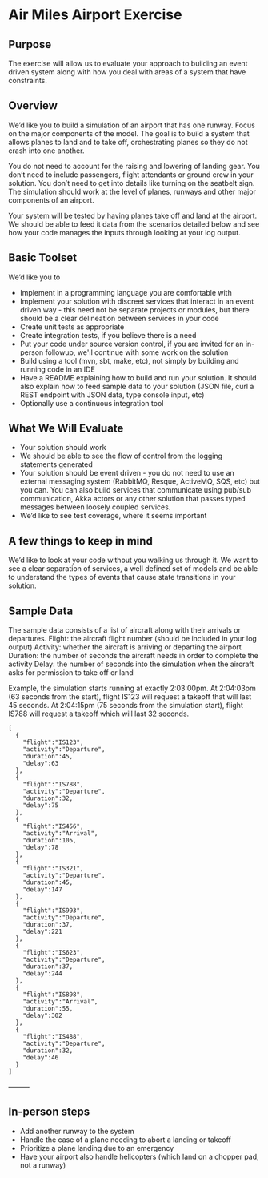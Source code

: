 # Air Miles Airport Exercise

## Purpose
The exercise will allow us to evaluate your approach to building an event driven system along with how you deal with areas of a system that have constraints.

## Overview
We’d like you to build a simulation of an airport that has one runway. Focus on the major components of the model. The goal is to build a system that allows planes to land and to take off, orchestrating planes so they do not crash into one another.

You do not need to account for the raising and lowering of landing gear. You don’t need to include passengers, flight attendants or ground crew in your solution. You don’t need to get into details like turning on the seatbelt sign. The simulation should work at the level of planes, runways and other major components of an airport.

Your system will be tested by having planes take off and land at the airport. We should be able to feed it data from the scenarios detailed below and see how your code manages the inputs through looking at your log output.

## Basic Toolset
We’d like you to
- Implement in a programming language you are comfortable with
- Implement your solution with discreet services that interact in an event driven way - this need not be separate projects or modules, but there should be a clear delineation between services in your code
- Create unit tests as appropriate
- Create integration tests, if you believe there is a need
- Put your code under source version control, if you are invited for an in-person followup, we'll continue with some work on the solution
- Build using a tool (mvn, sbt, make, etc), not simply by building and running code in an IDE
- Have a README explaining how to build and run your solution. It should also explain how to feed sample data to your solution (JSON file, curl a REST endpoint with JSON data, type console input, etc)
- Optionally use a continuous integration tool

## What We Will Evaluate
- Your solution should work
- We should be able to see the flow of control from the logging statements generated
- Your solution should be event driven - you do not need to use an external messaging system (RabbitMQ, Resque, ActiveMQ, SQS, etc) but you can. You can also build services that communicate using pub/sub communication, Akka actors or any other solution that passes typed messages between loosely coupled services.
- We’d like to see test coverage, where it seems important

## A few things to keep in mind
We’d like to look at your code without you walking us through it. We want to see a clear separation of services, a well defined set of models and be able to understand the types of events that cause state transitions in your solution.

## Sample Data
The sample data consists of a list of aircraft along with their arrivals or departures.
Flight: the aircraft flight number (should be included in your log output)
Activity: whether the aircraft is arriving or departing the airport
Duration: the number of seconds the aircraft needs in order to complete the activity
Delay: the number of seconds into the simulation when the aircraft asks for permission to take off or land

Example, the simulation starts running at exactly 2:03:00pm. At 2:04:03pm (63 seconds from the start), flight IS123 will request a takeoff that will last 45 seconds. At 2:04:15pm (75 seconds from the simulation start), flight IS788 will request a takeoff which will last 32 seconds.
 

    [
      {
        "flight":"IS123",
        "activity":"Departure",
        "duration":45,
        "delay":63
      },
      {
        "flight":"IS788",
        "activity":"Departure",
        "duration":32,
        "delay":75
      },
      {
        "flight":"IS456",
        "activity":"Arrival",
        "duration":105,
        "delay":78
      },
      {
        "flight":"IS321",
        "activity":"Departure",
        "duration":45,
        "delay":147
      },
      {
        "flight":"IS993",
        "activity":"Departure",
        "duration":37,
        "delay":221
      },
      {
        "flight":"IS623",
        "activity":"Departure",
        "duration":37,
        "delay":244
      },
      {
        "flight":"IS898",
        "activity":"Arrival",
        "duration":55,
        "delay":302
      },
      {
        "flight":"IS488",
        "activity":"Departure",
        "duration":32,
        "delay":46
      }
    ]

———
## In-person steps
- Add another runway to the system
- Handle the case of a plane needing to abort a landing or takeoff
- Prioritize a plane landing due to an emergency
- Have your airport also handle helicopters (which land on a chopper pad, not a runway)

